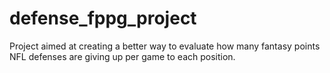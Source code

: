 # defense_fppg_project

Project aimed at creating a better way to evaluate how many fantasy points NFL defenses are giving up per game to each position.  
